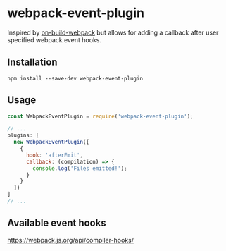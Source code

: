 # webpack-event-plugin
Inspired by [on-build-webpack](https://github.com/kossnocorp/on-build-webpack) but allows for adding a callback after user specified webpack event hooks.

## Installation
```
npm install --save-dev webpack-event-plugin
```

## Usage
``` javascript
const WebpackEventPlugin = require('webpack-event-plugin');

// ...  
plugins: [
  new WebpackEventPlugin([
    {
      hook: 'afterEmit',
      callback: (compilation) => {
        console.log('Files emitted!');
      }
    }
  ])
]
// ...
```

## Available event hooks
https://webpack.js.org/api/compiler-hooks/
